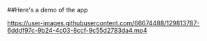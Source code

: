 ##Here's a demo of the app


https://user-images.githubusercontent.com/66674488/129813787-6dddf97c-9b24-4c03-8ccf-9c55d2783da4.mp4



<!--stackedit_data:
eyJoaXN0b3J5IjpbMTI5OTYwNzI3XX0=
-->
